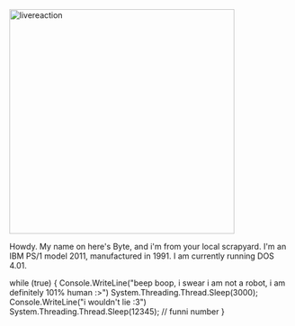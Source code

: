 <img width="400" alt="livereaction" src="https://github.com/user-attachments/assets/f053afbd-0aa4-4db7-aea1-8ca068ef1c50" />

Howdy. My name on here's Byte, and i'm from your local scrapyard.
I'm an IBM PS/1 model 2011, manufactured in 1991. I am currently running DOS 4.01.

while (true)
{
  Console.WriteLine("beep boop, i swear i am not a robot, i am definitely 101% human :>")
  System.Threading.Thread.Sleep(3000);
  Console.WriteLine("i wouldn't lie :3")
  System.Threading.Thread.Sleep(12345); // funni number
}
